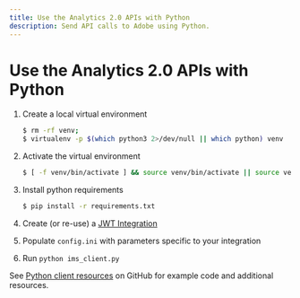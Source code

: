 ```yaml
---
title: Use the Analytics 2.0 APIs with Python
description: Send API calls to Adobe using Python.
---
```


# Use the Analytics 2.0 APIs with Python

1. Create a local virtual environment
    
    ```sh
    $ rm -rf venv;
    $ virtualenv -p $(which python3 2>/dev/null || which python) venv
    ```

2. Activate the virtual environment

    ```sh
    $ [ -f venv/bin/activate ] && source venv/bin/activate || source venv/Scripts/activate
    ```

3. Install python requirements

    ```sh
    $ pip install -r requirements.txt
    ```
   
4. Create (or re-use) a [JWT Integration](https://www.adobe.io/apis/experiencecloud/analytics/docs.html#!AdobeDocs/analytics-2.0-apis/master/jwt.md)

5. Populate `config.ini` with parameters specific to your integration

6. Run `python ims_client.py`

See [Python client resources](https://github.com/AdobeDocs/analytics-apis/tree/main/src/resources/python/) on GitHub for example code and additional resources.
